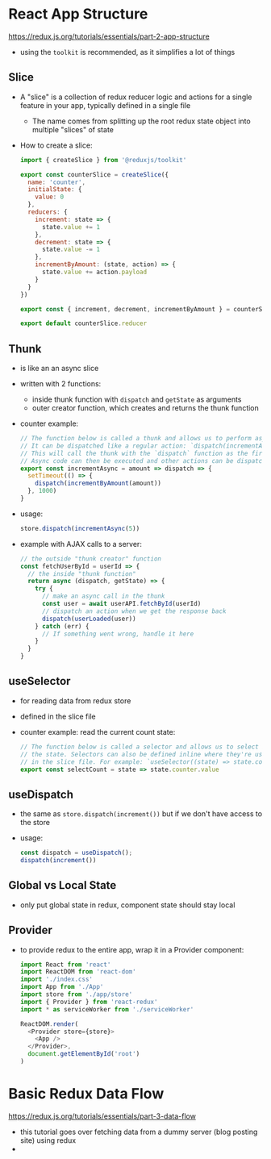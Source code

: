 # React App Structure

https://redux.js.org/tutorials/essentials/part-2-app-structure

- using the `toolkit` is recommended, as it simplifies a lot of things

## Slice

- A  "slice" is a collection of redux reducer logic and actions for a single feature in your app, typically defined in a single file

  - The name comes from splitting up the root redux state object into multiple "slices" of state

- How to create a slice:
  ```js
  import { createSlice } from '@reduxjs/toolkit'
  
  export const counterSlice = createSlice({
    name: 'counter',
    initialState: {
      value: 0
    },
    reducers: {
      increment: state => {
        state.value += 1
      },
      decrement: state => {
        state.value -= 1
      },
      incrementByAmount: (state, action) => {
        state.value += action.payload
      }
    }
  })
  
  export const { increment, decrement, incrementByAmount } = counterSlice.actions
  
  export default counterSlice.reducer
  ```

## Thunk

- is like an an async slice

- written with 2 functions:

  - inside thunk function with `dispatch` and `getState` as arguments
  - outer creator function, which creates and returns the thunk function

- counter example:
  ```js
  // The function below is called a thunk and allows us to perform async logic.
  // It can be dispatched like a regular action: `dispatch(incrementAsync(10))`.
  // This will call the thunk with the `dispatch` function as the first argument.
  // Async code can then be executed and other actions can be dispatched
  export const incrementAsync = amount => dispatch => {
    setTimeout(() => {
      dispatch(incrementByAmount(amount))
    }, 1000)
  }
  ```

- usage:
  ```js
  store.dispatch(incrementAsync(5))
  ```

- example with AJAX calls to a server:
  ```js
  // the outside "thunk creator" function
  const fetchUserById = userId => {
    // the inside "thunk function"
    return async (dispatch, getState) => {
      try {
        // make an async call in the thunk
        const user = await userAPI.fetchById(userId)
        // dispatch an action when we get the response back
        dispatch(userLoaded(user))
      } catch (err) {
        // If something went wrong, handle it here
      }
    }
  }
  ```

## useSelector

- for reading data from redux store

- defined in the slice file

- counter example: read the current count state:
  ```js
  // The function below is called a selector and allows us to select a value from
  // the state. Selectors can also be defined inline where they're used instead of
  // in the slice file. For example: `useSelector((state) => state.counter.value)`
  export const selectCount = state => state.counter.value
  ```

## useDispatch

- the same as `store.dispatch(increment())` but if we don't have access to the store

- usage:
  ```js
  const dispatch = useDispatch();
  dispatch(increment())
  ```

 ## Global vs Local State

- only put global state in redux, component state should stay local

## Provider

- to provide redux to the entire app, wrap it in a Provider component:
  ```js
  import React from 'react'
  import ReactDOM from 'react-dom'
  import './index.css'
  import App from './App'
  import store from './app/store'
  import { Provider } from 'react-redux'
  import * as serviceWorker from './serviceWorker'
  
  ReactDOM.render(
    <Provider store={store}>
      <App />
    </Provider>,
    document.getElementById('root')
  )
  ```

# Basic Redux Data Flow

https://redux.js.org/tutorials/essentials/part-3-data-flow

- this tutorial goes over fetching data from a dummy server (blog posting site) using redux
- 